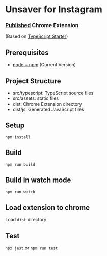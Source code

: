 # Unsaver for Instagram
### [Published](https://chrome.google.com/webstore/detail/unsaver-for-instagram/gopbooannmimbdeicpeoimocldmeeoak) Chrome Extension

(Based on [TypeScript Starter](https://github.com/chibat/chrome-extension-typescript-starter))

## Prerequisites

* [node + npm](https://nodejs.org/) (Current Version)

## Project Structure

* src/typescript: TypeScript source files
* src/assets: static files
* dist: Chrome Extension directory
* dist/js: Generated JavaScript files

## Setup

```
npm install
```

## Build

```
npm run build
```

## Build in watch mode

```
npm run watch
```

## Load extension to chrome

Load `dist` directory

## Test
`npx jest` or `npm run test`
